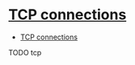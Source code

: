 # [TCP connections](https://book.huihoo.com/iptables-tutorial/x4436.htm)

- [TCP connections](#tcp-connections)















TODO tcp